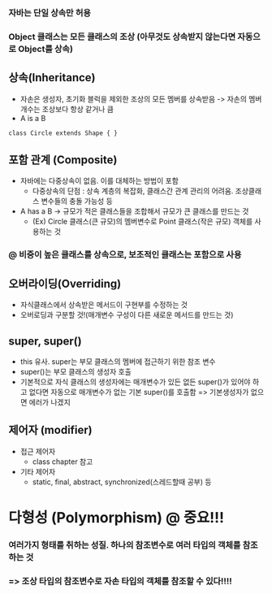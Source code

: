 ### 자바는 단일 상속만 허용
### Object 클래스는 모든 클래스의 조상 (아무것도 상속받지 않는다면 자동으로 Object를 상속)

## 상속(Inheritance)
  * 자손은 생성자, 초기화 블럭을 제외한 조상의 모든 멤버를 상속받음 -> 자손의 멤버개수는 조상보다 항상 같거나 큼
  * A is a B
  ``` 
  class Circle extends Shape { }
  ```
 
## 포함 관계 (Composite)
  * 자바에는 다중상속이 없음. 이를 대체하는 방법이 포함
    - 다중상속의 단점 : 상속 계층의 복잡화, 클래스간 관계 관리의 어려움. 조상클래스 변수들의 충돌 가능성 등
  * A has a B -> 규모가 적은 클래스들을 조합해서 규모가 큰 클래스를 만드는 것
    - (Ex) Circle 클래스(큰 규모)의 멤버변수로 Point 클래스(작은 규모) 객체를 사용하는 것

### @ 비중이 높은 클래스를 상속으로, 보조적인 클래스는 포함으로 사용

## 오버라이딩(Overriding)
  * 자식클래스에서 상속받은 메서드이 구현부를 수정하는 것
  * 오버로딩과 구분할 것!(매개변수 구성이 다른 새로운 메서드를 만드는 것)

## super, super()
  * this 유사. super는 부모 클래스의 멤버에 접근하기 위한 참조 변수
  * super()는 부모 클래스의 생성자 호출
  * 기본적으로 자식 클래스의 생성자에는 매개변수가 있든 없든 super()가 있어야 하고 없다면 자동으로 매개변수가 없는 기본 super()를 호출함 => 기본생성자가 없으면 에러가 나겠지

## 제어자 (modifier)
  * 접근 제어자
    - class chapter 참고
  * 기타 제어자
    - static, final, abstract, synchronized(스레드할때 공부) 등

# 다형성 (Polymorphism) @ 중요!!!
  ### 여러가지 형태를 취하는 성질. 하나의 참조변수로 여러 타입의 객체를 참조하는 것
  ### => 조상 타입의 참조변수로 자손 타입의 객체를 참조할 수 있다!!!!
  
  
  
  
